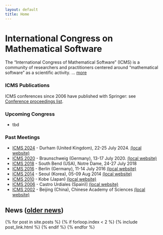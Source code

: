 ```yaml
---
layout: default
title: Home
---
```


# International Congress on Mathematical Software

The “International Congress of Mathematical Software” (ICMS) is a community of researchers
and practitioners centered around “mathematical software” as a scientific activity. ... [more](/about/)

### ICMS Publications

ICMS conferences since 2006 have published with Springer: see [Conference proceedings list](https://link.springer.com/conference/icms).

### Upcoming Congress
* tbd


### Past Meetings
* [ICMS 2024](/2024/) - Durham (United Kingdom), 22-25 July 2024. [(local website)](https://maths.dur.ac.uk/icms2024)
* [ICMS 2020](/2020/) - Braunschweig (Germany), 13-17 July 2020. [(local website)](http://www.iaa.tu-bs.de/AppliedAlgebra/ICMS2020/ICMS2020.html)
* [ICMS 2018](/2018/) - South Bend (USA), Notre Dame, 24-27 July 2018
* [ICMS 2016](/2016/) - Berlin (Germany), 11-14 July 2016 [(local website)](http://icms2016.zib.de/)
* [ICMS 2014](/2014/) - Seoul (Korea), 05-09 Aug 2014 [(local website)](http://voronoi.hanyang.ac.kr/icms2014/)
* [ICMS 2010](/2010/) - Kobe (Japan) [(local website)](http://www.math.kobe-u.ac.jp/icms2010/)
* [ICMS 2006](/2006/) - Castro Urdiales (Spain)] [(local website)](http://www.icms2006.unican.es/)
* [ICMS 2002](/2002/) - Beijing (China), Chinese Academy of Sciences [(local website)](http://www.mmrc.iss.ac.cn/icms/)

## News ([older news](news/))

{% for post in site.posts %}
    {% if forloop.index < 2 %}
	{% include post_link.html %}
    {% endif %}
{% endfor %}
